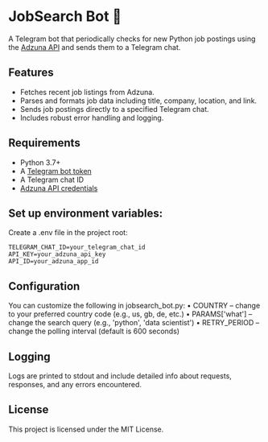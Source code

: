 # JobSearch Bot 🤖

A Telegram bot that periodically checks for new Python job postings using the [Adzuna API](https://developer.adzuna.com/) and sends them to a Telegram chat.

## Features

- Fetches recent job listings from Adzuna.
- Parses and formats job data including title, company, location, and link.
- Sends job postings directly to a specified Telegram chat.
- Includes robust error handling and logging.

## Requirements

- Python 3.7+
- A [Telegram bot token](https://core.telegram.org/bots#3-how-do-i-create-a-bot)
- A Telegram chat ID
- [Adzuna API credentials](https://developer.adzuna.com/)

## Set up environment variables:

Create a .env file in the project root:

```TELEGRAM_TOKEN=your_telegram_bot_token
TELEGRAM_CHAT_ID=your_telegram_chat_id
API_KEY=your_adzuna_api_key
API_ID=your_adzuna_app_id
```

## Configuration

You can customize the following in jobsearch_bot.py:
	•	COUNTRY – change to your preferred country code (e.g., us, gb, de, etc.)
	•	PARAMS['what'] – change the search query (e.g., 'python', 'data scientist')
	•	RETRY_PERIOD – change the polling interval (default is 600 seconds)

## Logging

Logs are printed to stdout and include detailed info about requests, responses, and any errors encountered.

## License

This project is licensed under the MIT License.